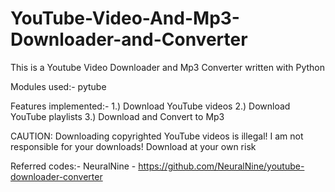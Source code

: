 # YouTube-Video-And-Mp3-Downloader-and-Converter
This is a Youtube Video Downloader and Mp3 Converter written with Python

Modules used:-
pytube

Features implemented:-
1.) Download YouTube videos
2.) Download YouTube playlists
3.) Download and Convert to Mp3

CAUTION: Downloading copyrighted YouTube videos is illegal!
I am not responsible for your downloads! Download at your own risk

Referred codes:-
NeuralNine  - https://github.com/NeuralNine/youtube-downloader-converter


